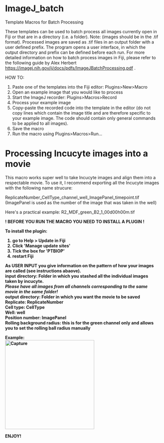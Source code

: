 # ImageJ_batch
Template Macros for Batch Processing

These templates can be used to batch process all images currently open in Fiji or that are in a directory (i.e. a folder). Note: (images should be in the .tif format).
Processed images are saved as .tif files in an output folder with a user defined prefix.
The program opens a user interface, in which the output directory and prefix can be defined before each run.
For more detailed information on how to batch process images in Fiji, please refer to the following guide by Alex Herbert https://imagej.nih.gov/ij/docs/pdfs/ImageJBatchProcessing.pdf .

HOW TO:
   1. Paste one of the templates into the Fiji editor: Plugins>New>Macro
   2. Open an example image that you would like to process
   3. Start the ImageJ recorder: Plugins>Macros>Record
   4. Process your example image
   5. Copy-paste the recorded code into the template in the editor (do not copy lines which contain the image title and are therefore specific to your example image. 
      The code should contain only general commands to be applied to all images).
   6. Save the macro 
   7. Run the macro using Plugins>Macros>Run... 



# Processing Incucyte images into a movie

This macro works super well to take Incucyte images and align them into a respectable movie.
To use it, I recommend exporting all the Incucyte images with the following name strucure:

ReplicateNumber_CellType_channel_well_ImagePanel_timepoint.tif  (ImagePanel is used as the number of the image that was taken in the well)

Here's a practical example: 
R2_MDF_green_B2_1_00d00h00m.tif


<strong> ! BEFORE YOU RUN THE MACRO YOU NEED TO INSTALL A PLUGIN ! <strong>
   
To install the plugin: <br>
1. go to Help > Update in Fiji
2. Click 'Manage update sites'
3. Tick the box for 'PTBIOP'
4. restart Fiji
   

As USER INPUT you give information on the pattern of how your images are called (see instructions abaove).<br>
input directory: Folder in which you stashed all the individual images taken by incucyte. <br>
*Please have all images from all channels corresponding to the same movie in the same folder!* <br>
output directory: Folder in which you want the movie to be saved <br>
Replicate: ReplicateNumber <br>
Cell type: CellType <br>
Well: well<br>
Position number: ImagePanel <br>
Rolling background radius: this is for the green channel only and allows you to set the rolling ball radius manually<br>

Example: <br>
<img width="291" alt="Capture" src="https://user-images.githubusercontent.com/87492099/149831113-2f0993aa-4f4f-4e47-9b2b-ac22b0fb894c.PNG">



ENJOY!
